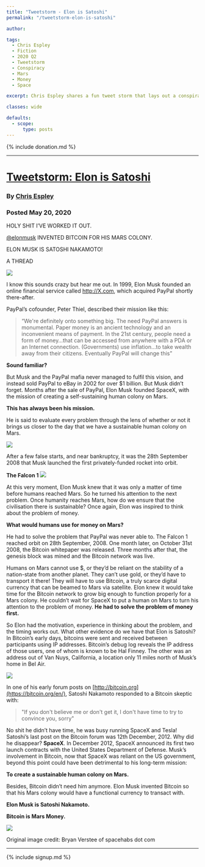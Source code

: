 ```yaml
---
title: "Tweetstorm - Elon is Satoshi"
permalink: "/tweetstorm-elon-is-satoshi"

author: 

tags:
  - Chris Espley
  - Fiction
  - 2020 Q2
  - Tweetstorm
  - Conspiracy
  - Mars
  - Money
  - Space

excerpt: Chris Espley shares a fun tweet storm that lays out a conspiracy that Elon is Satoshi! Posted May 20, 2020.

classes: wide

defaults:
  - scope:
      type: posts
---
```


{% include donation.md %}

***


# [Tweetstorm: Elon is Satoshi](https://twitter.com/ChrisEspley1/status/1263102076034281472)
### By [Chris Espley](https://twitter.com/ChrisEspley1)
### Posted May 20, 2020


HOLY SHIT I’VE WORKED IT OUT.

[@elonmusk](https://twitter.com/elonmusk) INVENTED BITCOIN FOR HIS MARS COLONY.

ELON MUSK IS SATOSHI NAKAMOTO!

A THREAD 

![](/assets/images/2020/m5/ce1.png)

I know this sounds crazy but hear me out. In 1999, Elon Musk founded an online financial service called http://X.com, which acquired PayPal shortly there-after.

PayPal’s cofounder, Peter Thiel, described their mission like this:

> “We're definitely onto something big. The need PayPal answers is monumental. Paper money is an ancient technology and an inconvenient means of payment. In the 21st century, people need a form of money…that can be accessed from anywhere with a PDA or an Internet connection. (Governments) use inflation…to take wealth away from their citizens. Eventually PayPal will change this”

**Sound familiar?**

But Musk and the PayPal mafia never managed to fulfil this vision, and instead sold PayPal to eBay in 2002 for over $1 billion. But Musk didn’t forget. Months after the sale of PayPal, Elon Musk founded SpaceX, with the mission of creating a self-sustaining human colony on Mars.

**This has always been his mission.**

He is said to evaluate every problem through the lens of whether or not it brings us closer to the day that we have a sustainable human colony on Mars.

![](/assets/images/2020/m5/ce2.png)

After a few false starts, and near bankruptcy, it was the 28th September 2008 that Musk launched the first privately-funded rocket into orbit.

**The Falcon 1**
![](/assets/images/2020/m5/ce3.png)

At this very moment, Elon Musk knew that it was only a matter of time before humans reached Mars. So he turned his attention to the next problem. Once humanity reaches Mars, how do we ensure that the civilisation there is sustainable? Once again, Elon was inspired to think about the problem of money.

**What would humans use for money on Mars?**

He had to solve the problem that PayPal was never able to. The Falcon 1 reached orbit on 28th September, 2008. One month later, on October 31st 2008, the Bitcoin whitepaper was released. Three months after that, the genesis block was mined and the Bitcoin network was live.

Humans on Mars cannot use $, or they’d be reliant on the stability of a nation-state from another planet. They can’t use gold, or they’d have to transport it there! They will have to use Bitcoin, a truly scarce digital currency that can be beamed to Mars via satellite. Elon knew it would take time for the Bitcoin network to grow big enough to function properly for a Mars colony. He couldn’t wait for SpaceX to put a human on Mars to turn his attention to the problem of money. **He had to solve the problem of money first.**

So Elon had the motivation, experience in thinking about the problem, and the timing works out. What other evidence do we have that Elon is Satoshi? In Bitcoin’s early days, bitcoins were sent and received between participants using IP addresses. Bitcoin’s debug log reveals the IP address of those users, one of whom is known to be Hal Finney. The other was an address out of Van Nuys, California, a location only 11 miles north of Musk’s home in Bel Air.

![](/assets/images/2020/m5/ce4.png)

In one of his early forum posts on [http://bitcoin.org](https://bitcoin.org/en/), Satoshi Nakamoto responded to a Bitcoin skeptic with:

> "If you don't believe me or don't get it, I don't have time to try to convince you, sorry"

No shit he didn’t have time, he was busy running SpaceX and Tesla! Satoshi’s last post on the Bitcoin forum was 12th December, 2012. Why did he disappear? **SpaceX**. In December 2012, SpaceX announced its first two launch contracts with the United States Department of Defense. Musk’s involvement in Bitcoin, now that SpaceX was reliant on the US government, beyond this point could have been detrimental to his long-term mission:

**To create a sustainable human colony on Mars.**

Besides, Bitcoin didn’t need him anymore. Elon Musk invented Bitcoin so that his Mars colony would have a functional currency to transact with.

**Elon Musk is Satoshi Nakamoto.**

**Bitcoin is Mars Money.**

![](/assets/images/2020/m5/ce5.png)

Original image credit: Bryan Verstee of spacehabs dot com

***

{% include signup.md %}